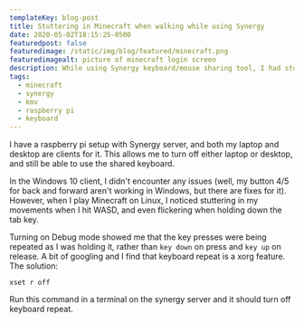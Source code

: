 ```yaml
---
templateKey: blog-post
title: Stuttering in Minecraft when walking while using Synergy
date: 2020-05-02T18:15:25-0500
featuredpost: false
featuredimage: /static/img/blog/featured/minecraft.png
featuredimagealt: picture of minecraft login screen
description: While using Synergy keyboard/mouse sharing tool, I had stuttering in movement when walking around within Minecraft. Turns out it was keyboard repeat and can be solved by "xset r off".
tags:
  - minecraft
  - synergy
  - kmv
  - raspberry pi
  - keyboard
---
```


I have a raspberry pi setup with Synergy server, and both my laptop and desktop are clients for it. This allows me to turn off either laptop or desktop, and still be able to use the shared keyboard.

In the Windows 10 client, I didn't encounter any issues (well, my button 4/5 for back and forward aren't working in Windows, but there are fixes for it). However, when I play Minecraft on Linux, I noticed stuttering in my movements when I hit WASD, and even flickering when holding down the tab key.

Turning on Debug mode showed me that the key presses were being repeated as I was holding it, rather than `key down` on press and `key up` on release. A bit of googling and I find that keyboard repeat is a xorg feature. The solution:

```bash{promptUser: user}{promptHost: localhost}
xset r off
```

Run this command in a terminal on the synergy server and it should turn off keyboard repeat.
